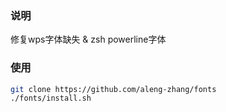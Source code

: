 ### 说明
修复wps字体缺失 & zsh powerline字体

### 使用
```bash
git clone https://github.com/aleng-zhang/fonts
./fonts/install.sh
```